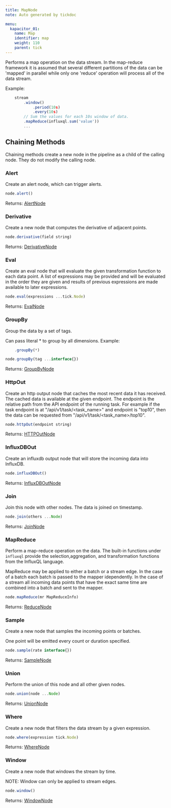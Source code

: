 ```yaml
---
title: MapNode
note: Auto generated by tickdoc

menu:
  kapacitor_01:
    name: Map
    identifier: map
    weight: 110
    parent: tick
---
```


Performs a map operation on the data stream. 
In the map-reduce framework it is assumed that 
several different partitions of the data can be 
&#39;mapped&#39; in parallel while only one &#39;reduce&#39; operation 
will process all of the data stream. 

Example: 


```javascript
    stream
        .window()
            .period(10s)
            .every(10s)
        // Sum the values for each 10s window of data.
        .mapReduce(influxql.sum('value'))
        ...
```



Chaining Methods
----------------

Chaining methods create a new node in the pipeline as a child of the calling node. They do not modify the calling node.

### Alert

Create an alert node, which can trigger alerts. 


```javascript
node.alert()
```

Returns: [AlertNode](/docs/kapacitor/v0.1/tick/alert_node.html)


### Derivative

Create a new node that computes the derivative of adjacent points. 


```javascript
node.derivative(field string)
```

Returns: [DerivativeNode](/docs/kapacitor/v0.1/tick/derivative_node.html)


### Eval

Create an eval node that will evaluate the given transformation function to each data point. 
A list of expressions may be provided and will be evaluated in the order they are given 
and results of previous expressions are made available to later expressions. 


```javascript
node.eval(expressions ...tick.Node)
```

Returns: [EvalNode](/docs/kapacitor/v0.1/tick/eval_node.html)


### GroupBy

Group the data by a set of tags. 

Can pass literal * to group by all dimensions. 
Example: 


```javascript
    .groupBy(*)
```



```javascript
node.groupBy(tag ...interface{})
```

Returns: [GroupByNode](/docs/kapacitor/v0.1/tick/group_by_node.html)


### HttpOut

Create an http output node that caches the most recent data it has received. 
The cached data is available at the given endpoint. 
The endpoint is the relative path from the API endpoint of the running task. 
For example if the task endpoint is at &#34;/api/v1/task/&lt;task_name&gt;&#34; and endpoint is 
&#34;top10&#34;, then the data can be requested from &#34;/api/v1/task/&lt;task_name&gt;/top10&#34;. 


```javascript
node.httpOut(endpoint string)
```

Returns: [HTTPOutNode](/docs/kapacitor/v0.1/tick/http_out_node.html)


### InfluxDBOut

Create an influxdb output node that will store the incoming data into InfluxDB. 


```javascript
node.influxDBOut()
```

Returns: [InfluxDBOutNode](/docs/kapacitor/v0.1/tick/influx_d_b_out_node.html)


### Join

Join this node with other nodes. The data is joined on timestamp. 


```javascript
node.join(others ...Node)
```

Returns: [JoinNode](/docs/kapacitor/v0.1/tick/join_node.html)


### MapReduce

Perform a map-reduce operation on the data. 
The built-in functions under `influxql` provide the 
selection,aggregation, and transformation functions 
from the InfluxQL language. 

MapReduce may be applied to either a batch or a stream edge. 
In the case of a batch each batch is passed to the mapper idependently. 
In the case of a stream all incoming data points that have 
the exact same time are combined into a batch and sent to the mapper. 


```javascript
node.mapReduce(mr MapReduceInfo)
```

Returns: [ReduceNode](/docs/kapacitor/v0.1/tick/reduce_node.html)


### Sample

Create a new node that samples the incoming points or batches. 

One point will be emitted every count or duration specified. 


```javascript
node.sample(rate interface{})
```

Returns: [SampleNode](/docs/kapacitor/v0.1/tick/sample_node.html)


### Union

Perform the union of this node and all other given nodes. 


```javascript
node.union(node ...Node)
```

Returns: [UnionNode](/docs/kapacitor/v0.1/tick/union_node.html)


### Where

Create a new node that filters the data stream by a given expression. 


```javascript
node.where(expression tick.Node)
```

Returns: [WhereNode](/docs/kapacitor/v0.1/tick/where_node.html)


### Window

Create a new node that windows the stream by time. 

NOTE: Window can only be applied to stream edges. 


```javascript
node.window()
```

Returns: [WindowNode](/docs/kapacitor/v0.1/tick/window_node.html)

